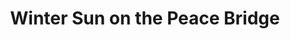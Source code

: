 ---
title: Winter Sun on the Peace Bridge
photo: /images/photos/winter-sun-on-the-peace-bridge.jpg
permalink: winter-sun-on-the-peace-bridge/
description: "Being a tourist in your own town is fun, and it's nice that Calgary has grown into a city where this is a lot more possible. I've shot the bridge before, but never on such a beautifully lit day. The geometry has always been stunning, but it's the shadows they cast that set this picture apart."
---